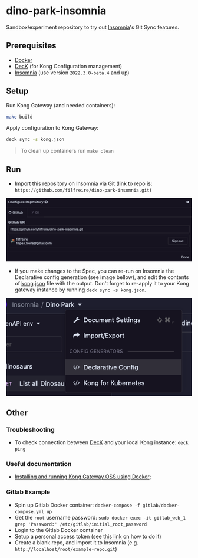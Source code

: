 # dino-park-insomnia

Sandbox/experiment repository to try out [Insomnia](https://insomnia.rest)'s Git Sync features.

## Prerequisites

- [Docker](https://docs.docker.com/engine/install/)
- [DecK](https://github.com/Kong/deck) (for Kong Configuration management)
- [Insomnia](https://github.com/Kong/insomnia/releases) (use version `2022.3.0-beta.4` and up)

## Setup

Run Kong Gateway (and needed containers):

```bash
make build
```

Apply configuration to Kong Gateway:

```bash
deck sync -s kong.json
```

> To clean up containers run `make clean`

## Run

- Import this repository on Insomnia via Git (link to repo is: `https://github.com/filfreire/dino-park-insomnia.git`)

![Insomnia Git Sync image](imgs/git.png)

- If you make changes to the Spec, you can re-run on Insomnia the Declarative config generation (see image bellow), and edit the contents of [kong.json](kong.json) file with the output. Don't forget to re-apply it to your Kong gateway instance by running `deck sync -s kong.json`.

![Declarative configuration for Kong image](imgs/declarative.png)

## Other

### Troubleshooting

- To check connection between [DecK](https://github.com/Kong/deck) and your local Kong instance: `deck ping`

### Useful documentation

- [Installing and running Kong Gateway OSS using Docker](https://docs.konghq.com/gateway/latest/install-and-run/docker/);

### Gitlab Example

- Spin up Gitlab Docker container: `docker-compose -f gitlab/docker-compose.yml up`
- Get the `root` username password: `sudo docker exec -it gitlab_web_1 grep 'Password:' /etc/gitlab/initial_root_password`
- Login to the Gitlab Docker container
- Setup a personal access token (see [this link](https://docs.gitlab.com/ee/user/profile/personal_access_tokens.html) on how to do it)
- Create a blank repo, and import it to Insomnia (e.g. `http://localhost/root/example-repo.git`)
